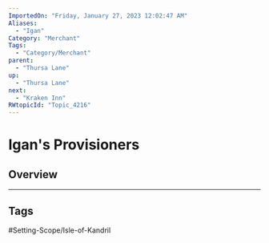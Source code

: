 ```yaml
---
ImportedOn: "Friday, January 27, 2023 12:02:47 AM"
Aliases:
  - "Igan"
Category: "Merchant"
Tags:
  - "Category/Merchant"
parent:
  - "Thursa Lane"
up:
  - "Thursa Lane"
next:
  - "Kraken Inn"
RWtopicId: "Topic_4216"
---
```

# Igan's Provisioners
## Overview

---
## Tags
#Setting-Scope/Isle-of-Kandril

